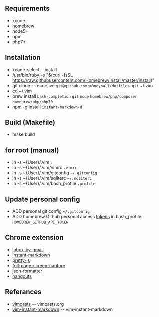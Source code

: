 Requirements
-------------
* xcode
* [homebrew](http://mxcl.github.com/homebrew/)
* node5+
* npm
* php7+

Installation
-------------
* xcode-select --install
* /usr/bin/ruby -e "$(curl -fsSL https://raw.githubusercontent.com/Homebrew/install/master/install)"
* git clone --recursive `git@github.com:m0neyball/dotfiles.git` ~/.vim
* cd ~/.vim
* brew install `bash-completion` `git` `node` `homebrew/php/composer` `homebrew/php/php70`
* npm -g install `instant-markdown-d`

Build (Makefile)
----------------
* make build

for root (manual)
-------------
* ln -s ~{User}/.vim .
* ln -s ~{User}/.vim/vimrc `.vimrc`
* ln -s ~{User}/.vim/gitconfig `~/.gitconfig`
* ln -s ~{User}/.vim/sqliterc `~/.sqliterc`
* ln -s ~{User}/.vim/bash_profile `.profile`

Update personal config
----------------------
* ADD personal git config `~/.gitconfig`
* ADD homebrew Github personal access [tokens](https://github.com/settings/tokens) in bash_profile `HOMEBREW_GITHUB_API_TOKEN`

Chrome extension
----------------
* [inbox-by-gmail](https://chrome.google.com/webstore/detail/inbox-by-gmail/gkljgfmjocfalijkgoogmfffkhmkbgol)
* [instant-markdown](https://chrome.google.com/webstore/detail/markdown-preview/jmchmkecamhbiokiopfpnfgbidieafmd?hl=zh-TW)
* [pretty-js](https://chrome.google.com/webstore/detail/pretty-beautiful-javascri/piekbefgpgdecckjcpffhnacjflfoddg)
* [full-page-screen-capture](https://chrome.google.com/webstore/detail/full-page-screen-capture/fdpohaocaechififmbbbbbknoalclacl)
* [json-formatter](https://chrome.google.com/webstore/detail/json-formatter/bcjindcccaagfpapjjmafapmmgkkhgoa?hl=zh-TW)
* [hangouts](https://chrome.google.com/webstore/detail/google-hangouts/nckgahadagoaajjgafhacjanaoiihapd?hl=zh-TW)

Referances
-----
* [vimcasts](http://vimcasts.org/episodes/synchronizing-plugins-with-git-submodules-and-pathogen/) -- vimcasts.org
* [vim-instant-markdown](https://github.com/suan/vim-instant-markdown.git) -- vim-instant-markdown
